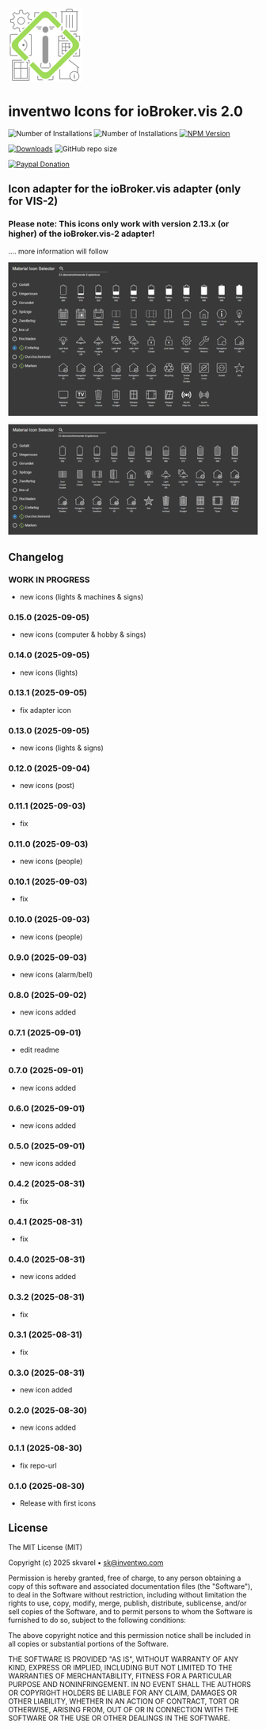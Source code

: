 ![Logo](admin/vis-2-widgets-icontwo.png)

# inventwo Icons for  ioBroker.vis 2.0


![Number of Installations](http://iobroker.live/badges/vis-2-widgets-icontwo-installed.svg)
![Number of Installations](http://iobroker.live/badges/vis-2-widgets-icontwo-stable.svg) 
[![NPM Version](https://nodei.co/npm/iobroker.vis-2-widgets-icontwo.svg?style=shields&data=v,u,d&color=orange)](https://www.npmjs.com/package/iobroker.vis-2-widgets-icontwo)

[![Downloads](https://img.shields.io/npm/dm/iobroker.vis-2-widgets-icontwo.svg)](https://www.npmjs.com/package/iobroker.vis-2-widgets-icontwo)
![GitHub repo size](https://img.shields.io/github/repo-size/inventwo/iobroker.vis-2-widgets-icontwo)

[![Paypal Donation](https://img.shields.io/badge/paypal-donate%20|%20spenden-green.svg)](https://www.paypal.com/donate/?hosted_button_id=7W6M3TFZ4W9LW)


## Icon adapter for the ioBroker.vis adapter (only for VIS-2)

### **Please note:** This icons only work with version 2.13.x (or higher) of the ioBroker.vis-2 adapter!


.... more information will follow

![Vorschau](admin/solid.PNG)

![Vorschau](admin/opacity.PNG)

## Changelog

<!--
    ### **WORK IN PROGRESS**
-->
### **WORK IN PROGRESS**
- new icons (lights & machines & signs)

### 0.15.0 (2025-09-05)
- new icons (computer & hobby & sings)

### 0.14.0 (2025-09-05)
- new icons (lights)

### 0.13.1 (2025-09-05)
- fix adapter icon

### 0.13.0 (2025-09-05)
- new icons (lights & signs)

### 0.12.0 (2025-09-04)
- new icons (post)

### 0.11.1 (2025-09-03)
- fix

### 0.11.0 (2025-09-03)
- new icons (people)

### 0.10.1 (2025-09-03)
- fix

### 0.10.0 (2025-09-03)
- new icons (people)

### 0.9.0 (2025-09-03)
- new icons (alarm/bell)

### 0.8.0 (2025-09-02)
- new icons added

### 0.7.1 (2025-09-01)
- edit readme

### 0.7.0 (2025-09-01)
- new icons added

### 0.6.0 (2025-09-01)
- new icons added

### 0.5.0 (2025-09-01)
- new icons added

### 0.4.2 (2025-08-31)
- fix

### 0.4.1 (2025-08-31)
- fix

### 0.4.0 (2025-08-31)
- new icons added

### 0.3.2 (2025-08-31)
- fix

### 0.3.1 (2025-08-31)
- fix

### 0.3.0 (2025-08-31)
- new icon added

### 0.2.0 (2025-08-30)
- new icons added

### 0.1.1 (2025-08-30)
- fix repo-url

### 0.1.0 (2025-08-30)
- Release with first icons

## License

The MIT License (MIT)

Copyright (c) 2025 skvarel • <sk@inventwo.com>

Permission is hereby granted, free of charge, to any person obtaining a copy
of this software and associated documentation files (the "Software"), to deal
in the Software without restriction, including without limitation the rights
to use, copy, modify, merge, publish, distribute, sublicense, and/or sell
copies of the Software, and to permit persons to whom the Software is
furnished to do so, subject to the following conditions:

The above copyright notice and this permission notice shall be included in
all copies or substantial portions of the Software.

THE SOFTWARE IS PROVIDED "AS IS", WITHOUT WARRANTY OF ANY KIND, EXPRESS OR
IMPLIED, INCLUDING BUT NOT LIMITED TO THE WARRANTIES OF MERCHANTABILITY,
FITNESS FOR A PARTICULAR PURPOSE AND NONINFRINGEMENT. IN NO EVENT SHALL THE
AUTHORS OR COPYRIGHT HOLDERS BE LIABLE FOR ANY CLAIM, DAMAGES OR OTHER
LIABILITY, WHETHER IN AN ACTION OF CONTRACT, TORT OR OTHERWISE, ARISING FROM,
OUT OF OR IN CONNECTION WITH THE SOFTWARE OR THE USE OR OTHER DEALINGS IN
THE SOFTWARE.
